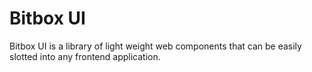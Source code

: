 # Bitbox UI

Bitbox UI is a library of light weight web components that can be easily slotted into any frontend application.

